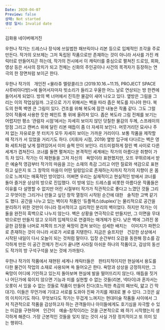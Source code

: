 ```yaml
---
Date: 2020-04-07
Preview: false
상태: Not started
생성 일시: Invalid date
---
```

김화용 네이버매거진

  

  

우한나 작가는 드레스나 장식에 쓰일법한 패브릭이나 리본 등으로 입체적인 조각을 주로 만든다. 작가의 오브제는 그저 독립된 작품으로만 존재하는 것이 아니라 서사를 가진 캐릭터로 만들어지곤 하는데, 작가의 전시에서 이 캐릭터를 중심으로 펼쳐진 드로잉, 회화, 영상 등은 서사의 장치가 되고 전체는 신화의 주인공이나 사건의 목격자가 등장하는 연극의 한 장면처럼 보이곤 한다.

  

우한나 작가의ﾠ개인전 <물라쥬 멜랑콜리크 (2019.10.16.~11.15, PROJECT SPACE 사루비아다방)>에 들어서자마자 빗소리가 들리고 우울한 어느 날로 연상되는 방 한켠에 들어서게 되었다. 방의 벽 너머에서 진득한 물감이 새어 나오고 있다. 옆방은 그림을 그리는 이의 작업실일까. 그곳으로 가기 위해서는 벽을 따라 좁은 복도를 지나야 한다. 복도의 한쪽 벽엔 큰 그림이 있다. 건조를 위해 복도에 잠깐 내놓은 작품 같다. 그도 그럴 것이 작품에 사용한 듯한 페인트 통 위에 올려져 있다. 좁은 복도라 그림 전체를 보기는 어렵지만 평소 ‘관람자 시점’에서는 자세히 보이지 않던 덧칠한 물감의 두께, 스프레이의 망점 그리고 캔버스 위에 달린 리본 매듭이 좀 더 자세히 보인다. 머뭇거리던 묘사나 주저 없는 자유로운 붓 터치가 모두 자세히 보이는 가까운 거리이다. 보통 작품을 제작할 때 작가가 서 있었을 거리기도 하다. (지휘자 시점, 2019) 옆방 입구에 다다르는 벽은 영화 세트처럼 낮게 잘려있어서 이미 슬쩍 안이 보인다. 리드미컬하게 잘린 벽 사이로 다른 세계가 겹쳐진다. 코너를 돌면 펼쳐지는 본격적인 세계에는 작가의 아름다운 취향이 가득 차 있다. 작가는 이 재현들을 그저 자신의ﾠ욕망이라 표현했지만, 오뜨 꾸뛰르에서 받은 예술적 영감부터 작가의 마음을 끄는 소재의 촉감 그리고 어떤 질료와 색감으로 표현하고 싶은지 또 그 창작의 마음이 어떤 일렁임으로 존재하는지까지 작가의 지향이 온 몸으로 느껴지는 매혹적인 방이었다. 어쩌면 우리는 실재적이고 현실적인 방에서 코너를 돌아 즐거운 상상의 방으로 진입했다. 이 방에 있는 드레스를 비롯한 아름다운 작품들은 이유를 다 설명할 수 없지만 어린 시절부터 작가가 직관적으로 좋다고 느꼈던 것들 그리고 무엇이든 그리거나 만들고 싶던 창작 열정이 시작된 순간에 대한ﾠ솔직한 고백 같기도 했다. 공간을 나누고 있는 벽이자 작품인 ‘듀플렉스(duplex)'는 물리적으로 공간을 분리하기 위한 것만이 아니라 정서적이고 심리적인 분리의 벽이었다. 하지만 작가는 이 둘을 완전히 흑백으로 나누지 않는다. 벽은 상황을 연극적으로 만들지만, 그 이면을 무대 밖으로만 만들지 않고 오히려 입체적으로 연결하는 매개체가 된다. 낮은 벽에 그려진 몽글한 감정들 너머로 저쪽의 뜨거운 욕망이 겹쳐 보이는 섬세한 배치는ﾠ이미지가 파편으로 존재하는 것이 아니라 서로가 서로를 지탱한다. 지금은 슬프지만ﾠ건강한 상상에서 시작된 내일이 다시 오늘이 되는 것처럼 말이다. 입장 순간부터 오감을 동원해 장소를 감각하게 만든 이 공간 전체가 전시가 끝나면 사라질 아쉬운 하나의 작품이고, 감상의 동선도 작가의 방 구석구석을 보는 것에 가까웠다.

  

우한나 작가의 작품에서 재현된 세계나 캐릭터들은ﾠ판타지적이지만 현실에서 용도를 다한 물건이 작업의 소재로 사용되며 쓱 들어오곤 한다. 욕망과 상상을 긍정하지만, 그 욕망이 어디에 기인하고 있는지 돌아보며 현실에 발을 떨어뜨리지 않는다. 매듭을 짓거나 어딘가에 묶이지 않으면 기능과 미를 실현할 수 없는 것들(리본, 넥타이)과 혼자서는 오롯이 서 있을 수 없는 것들로 작품이 만들어 진다(흐느적한 촉감의 패브릭, 얇고 긴 막대기). 이들은 무언가에 기대고 서로를 도와야 진짜 가치를 제대로 볼 수 있다. 그것은 삶의 이치이기도 하다. 무엇보다도 작가는 무겁게 느껴지는 현대미술 작품들 사이에서 그저 직관적으로 작품을 감상하고자 하는 관객들이나 아이들에게도 호기심을 자극할 수 있는 미감을 구현하며ﾠ인간이ﾠ예술-창작이라는 것을 근본적으로 왜 하기 시작했는지 생각하게 해준다. 가장 근본적인 것들을 잊지 않는 것이 사실 가장 정치적이고 또 의미 있는 행위다.